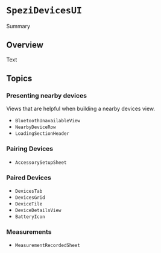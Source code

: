 # ``SpeziDevicesUI``

<!--@START_MENU_TOKEN@-->Summary<!--@END_MENU_TOKEN@-->

<!--

This source file is part of the Stanford Spezi open-source project

SPDX-FileCopyrightText: 2024 Stanford University and the project authors (see CONTRIBUTORS.md)

SPDX-License-Identifier: MIT

-->

## Overview

<!--@START_MENU_TOKEN@-->Text<!--@END_MENU_TOKEN@-->

## Topics

### Presenting nearby devices

Views that are helpful when building a nearby devices view.

- ``BluetoothUnavailableView``
- ``NearbyDeviceRow``
- ``LoadingSectionHeader``

### Pairing Devices

- ``AccessorySetupSheet``

### Paired Devices

- ``DevicesTab``
- ``DevicesGrid``
- ``DeviceTile``
- ``DeviceDetailsView``
- ``BatteryIcon``

### Measurements

- ``MeasurementRecordedSheet``
